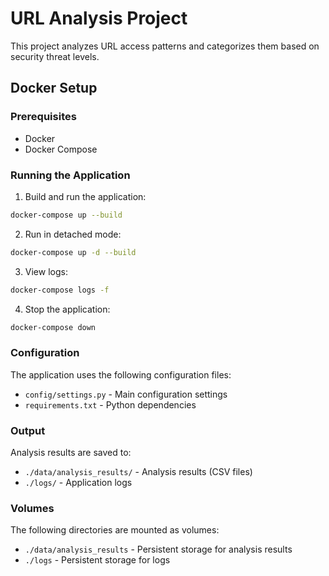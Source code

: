 # URL Analysis Project

This project analyzes URL access patterns and categorizes them based on security threat levels.

## Docker Setup

### Prerequisites
- Docker
- Docker Compose

### Running the Application

1. Build and run the application:
```bash
docker-compose up --build
```

2. Run in detached mode:
```bash
docker-compose up -d --build
```

3. View logs:
```bash
docker-compose logs -f
```

4. Stop the application:
```bash
docker-compose down
```

### Configuration

The application uses the following configuration files:
- `config/settings.py` - Main configuration settings
- `requirements.txt` - Python dependencies

### Output

Analysis results are saved to:
- `./data/analysis_results/` - Analysis results (CSV files)
- `./logs/` - Application logs

### Volumes

The following directories are mounted as volumes:
- `./data/analysis_results` - Persistent storage for analysis results
- `./logs` - Persistent storage for logs